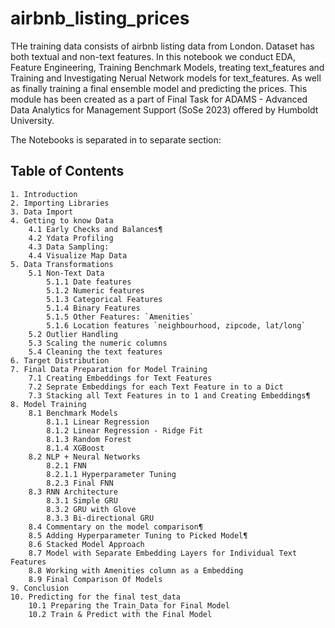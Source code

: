 # airbnb_listing_prices

THe training data consists of airbnb listing data from London. Dataset has both textual and non-text features.
In this notebook we conduct EDA, Feature Engineering, Training Benchmark Models, treating text_features and Training and Investigating Nerual Network models for text_features.
As well as finally training a final ensemble model and predicting the prices. 
This module has been created as a part of Final Task for ADAMS - Advanced Data Analytics for Management Support (SoSe 2023) offered by Humboldt University.

The Notebooks is separated in to separate section:
## Table of Contents

    1. Introduction
    2. Importing Libraries
    3. Data Import
    4. Getting to know Data
        4.1 Early Checks and Balances¶
        4.2 Ydata Profiling
        4.3 Data Sampling:
        4.4 Visualize Map Data
    5. Data Transformations
        5.1 Non-Text Data
            5.1.1 Date features
            5.1.2 Numeric features
            5.1.3 Categorical Features
            5.1.4 Binary Features
            5.1.5 Other Features: `Amenities`
            5.1.6 Location features `neighbourhood, zipcode, lat/long`
        5.2 Outlier Handling
        5.3 Scaling the numeric columns
        5.4 Cleaning the text features
    6. Target Distribution
    7. Final Data Preparation for Model Training
        7.1 Creating Embeddings for Text Features
        7.2 Seprate Embeddings for each Text Feature in to a Dict
        7.3 Stacking all Text Features in to 1 and Creating Embeddings¶
    8. Model Training
        8.1 Benchmark Models
            8.1.1 Linear Regression
            8.1.2 Linear Regression - Ridge Fit
            8.1.3 Random Forest
            8.1.4 XGBoost
        8.2 NLP + Neural Networks
            8.2.1 FNN
            8.2.1.1 Hyperparameter Tuning
            8.2.3 Final FNN
        8.3 RNN Architecture
            8.3.1 Simple GRU
            8.3.2 GRU with Glove
            8.3.3 Bi-directional GRU
        8.4 Commentary on the model comparison¶
        8.5 Adding Hyperparameter Tuning to Picked Model¶
        8.6 Stacked Model Approach
        8.7 Model with Separate Embedding Layers for Individual Text Features
        8.8 Working with Amenities column as a Embedding
        8.9 Final Comparison Of Models  
    9. Conclusion
    10. Predicting for the final test_data
        10.1 Preparing the Train_Data for Final Model
        10.2 Train & Predict with the Final Model
